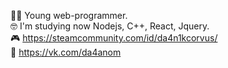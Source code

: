 👨‍💻 Young web-programmer.
<br>🤓 I'm studying now Nodejs, C++, React, Jquery.
<br>🎮 https://steamcommunity.com/id/da4n1kcorvus/
<br>💜 https://vk.com/da4anom
